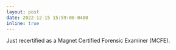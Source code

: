 ```yaml
---
layout: post
date: 2022-12-15 15:59:00-0400
inline: true
---
```


Just recertified as a Magnet Certified Forensic Examiner (MCFE).
